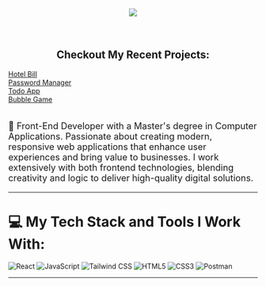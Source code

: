 
<h1 align="center">
    <img src="https://readme-typing-svg.herokuapp.com/?font=Proza+Libre&color=000000&size=35&center=true&vCenter=true&width=600&height=70&duration=4000&lines=Hello+Dev+Community!+👋;+I'm+Amit+Yadav👨🏻‍💻;" /> 
</h1>
<br>


<h2  align="center" style="text-decoration: none;">Checkout My Recent Projects:</h2>
<a href="https://amit-code99.github.io/Hotels-Bill/">Hotel Bill</a> <br>
<a href="https://amit-code99.github.io/PasswordManager/">Password Manager</a> <br>
<a href="https://amit-code99.github.io/ToDO-App/">Todo App</a> <br>
<a href="https://amit-code99.github.io/Bubble-Game/">Bubble Game</a> <br>



<br>
<p align="left" style="font-size: 18px;">
    🚀 Front-End Developer with a Master's degree in Computer Applications. Passionate about creating modern, responsive web applications that enhance user experiences and bring value to businesses. I work extensively with both frontend technologies, blending creativity and logic to deliver high-quality digital solutions.
</p>
</div>
 <hr/>
 
# 💻 My Tech Stack and Tools I Work With:
![React](https://img.shields.io/badge/react-%2320232a.svg?style=for-the-badge&logo=react&logoColor=%2361DAFB) ![JavaScript](https://img.shields.io/badge/javascript-%23323330.svg?style=for-the-badge&logo=javascript&logoColor=%23F7DF1E) ![Tailwind CSS](https://img.shields.io/badge/tailwindcss-%2338B2AC.svg?style=for-the-badge&logo=tailwind-css&logoColor=white) 
![HTML5](https://img.shields.io/badge/html5-%23E34F26.svg?style=for-the-badge&logo=html5&logoColor=white) ![CSS3](https://img.shields.io/badge/css3-%231572B6.svg?style=for-the-badge&logo=css3&logoColor=white) ![Postman](https://img.shields.io/badge/Postman-FF6C37?style=for-the-badge&logo=postman&logoColor=white)
<br />
<hr />

